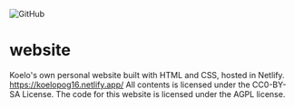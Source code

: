 ![GitHub](https://img.shields.io/github/license/koelopog16/website?color=red&label=License&logo=github&logoColor=yellow)

# website
Koelo's own personal website built with HTML and CSS, hosted in Netlify. https://koelopog16.netlify.app/  All contents is licensed under the CC0-BY-SA License. The code for this website is licensed under the AGPL license.
